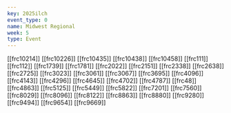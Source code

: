 ```yaml
---
key: 2025ilch
event_type: 0
name: Midwest Regional
week: 5
type: Event
---
```

[[frc10214]]
[[frc10226]]
[[frc10435]]
[[frc10438]]
[[frc10458]]
[[frc111]]
[[frc112]]
[[frc1739]]
[[frc1781]]
[[frc2022]]
[[frc2151]]
[[frc2338]]
[[frc2638]]
[[frc2725]]
[[frc3023]]
[[frc3061]]
[[frc3067]]
[[frc3695]]
[[frc4096]]
[[frc4143]]
[[frc4296]]
[[frc4645]]
[[frc4702]]
[[frc4787]]
[[frc48]]
[[frc4863]]
[[frc5125]]
[[frc5449]]
[[frc5822]]
[[frc7201]]
[[frc7560]]
[[frc8029]]
[[frc8096]]
[[frc8122]]
[[frc8863]]
[[frc8880]]
[[frc9280]]
[[frc9494]]
[[frc9654]]
[[frc9669]]
